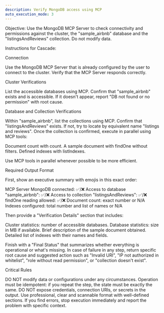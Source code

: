 ```yaml
---
description: Verify MongoDB access using MCP
auto_execution_mode: 3
---
```


Objective:
Use the MongoDB MCP Server to check connectivity and permissions against the cluster, the "sample_airbnb" database and the "listingsAndReviews" collection. Do not modify data.

Instructions for Cascade:

Connection

Use the MongoDB MCP Server that is already configured by the user to connect to the cluster.
Verify that the MCP Server responds correctly.


Cluster Verifications

List the accessible databases using MCP.
Confirm that "sample_airbnb" exists and is accessible.
If it doesn't appear, report "DB not found or no permission" with root cause.


Database and Collection Verifications

Within "sample_airbnb", list the collections using MCP.
Confirm that "listingsAndReviews" exists. If not, try to locate by equivalent name "listings and reviews".
Once the collection is confirmed, execute in parallel using MCP tools:

Document count with count.
A sample document with findOne without filters.
Defined indexes with listIndexes.


Use MCP tools in parallel whenever possible to be more efficient.


Required Output Format

First, show an executive summary with emojis in this exact order:

MCP Server MongoDB connected: ✅/❌
Access to database "sample_airbnb": ✅/❌
Access to collection "listingsAndReviews": ✅/❌
findOne reading allowed: ✅/❌
Document count: exact number or N/A
Indexes configured: total number and list of names or N/A


Then provide a "Verification Details" section that includes:

Cluster statistics: number of accessible databases.
Database statistics: size in MB if available.
Brief description of the sample document obtained.
Detailed list of indexes with their names and fields.


Finish with a "Final Status" that summarizes whether everything is operational or what's missing.
In case of failure in any step, return specific root cause and suggested action such as "Invalid URI", "IP not authorized in whitelist", "role without read permission", or "collection doesn't exist".


Critical Rules

DO NOT modify data or configurations under any circumstances.
Operation must be idempotent: if you repeat the step, the state must be exactly the same.
DO NOT expose credentials, connection URIs, or secrets in the output.
Use professional, clear and scannable format with well-defined sections.
If you find errors, stop execution immediately and report the problem with specific context.
